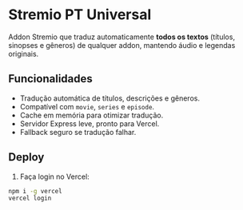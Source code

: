 # Stremio PT Universal

Addon Stremio que traduz automaticamente **todos os textos** (títulos, sinopses e gêneros) de qualquer addon, mantendo áudio e legendas originais.

## Funcionalidades

- Tradução automática de títulos, descrições e gêneros.
- Compatível com `movie`, `series` e `episode`.
- Cache em memória para otimizar tradução.
- Servidor Express leve, pronto para Vercel.
- Fallback seguro se tradução falhar.

## Deploy

1. Faça login no Vercel:
```bash
npm i -g vercel
vercel login

